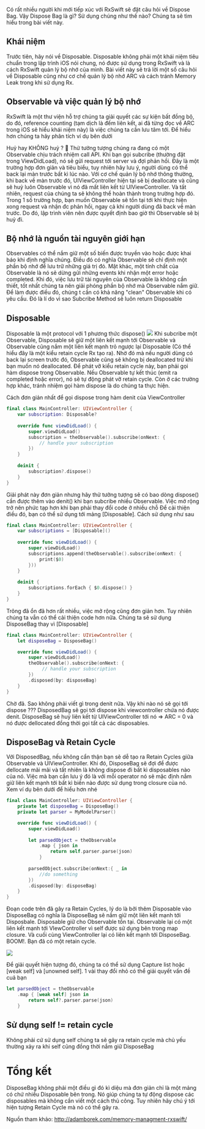 Có rất nhiều người khi mới tiếp xúc với RxSwift sẽ đặt câu hỏi về Dispose Bag. Vậy Dispose Bag là gì?  Sử dụng chúng như thế nào? Chúng ta sẽ tìm hiểu trong bài viết này.
## Khái niệm 
Trước tiên, hãy nói về Disposable. Disposable không phải một khái niệm tiêu chuẩn trong lập trình iOS nói chung, nó được sử dụng trong RxSwift và là cách RxSwift quản lý bộ nhớ của mình. Bài viết này sẽ trả lời một số câu hỏi về Disposable cũng như cơ chế quản lý bộ nhớ ARC và cách tránh Memory Leak trong khi sử dụng Rx.

## Observable và việc quản lý bộ nhớ
RxSwift là một thư viện hỗ trợ chúng ta giải quyết các sự kiện bất đồng bộ, do đó, reference counting (tạm dịch là đếm liên kết, ai đã từng đọc về ARC trong iOS sẽ hiểu khái niệm này)  là việc chúng ta cần lưu tâm tới. Để hiểu hơn chúng ta hãy phân tích ví dụ bên dưới

Huỷ hay KHÔNG huỷ ? :thinking:
Thử tưởng tượng chúng ra đang có một Observable chịu trách nhiệm call API. Khi bạn gọi subcribe (thường đặt trong ViewDidLoad), nó sẽ gửi request tới server và đợi phản hồi. Đây là một trường hợp đơn giản và tiêu biểu, tuy nhiên hãy lưu ý, người dùng có thể back lại màn trước bất kì lúc nào. Với cơ chế quản lý bộ nhớ thông thường, khi back về màn trước đó, UIViewController hiện tại sẽ bị deallocate và cũng sẽ huỷ luôn Observable vì nó đã mất liên kết từ UIViewController. Và tất nhiên, request của chúng ta sẽ không thể hoàn thành trong trường hợp đó. Trong 1 số trường hợp, bạn muốn Observable sẽ tồn tại tới khi thực hiện xong request và nhận đc phản hồi, ngay cả khi người dùng đã back về màn trước. Do đó, lập trình viên nên được quyết định bao giờ thì Observable sẽ bị huỷ đi.

## Bộ nhớ là nguồn tài nguyên giới hạn
Observables có thể nắm giữ một số biến được truyền vào hoặc được khai báo khi định nghĩa chúng.
Điều đó có nghĩa Observable sẽ chỉ định một phần bộ nhớ để lưu trữ những giá trị đó.
Mặt khác, một tính chất của Observable là nó sẽ dừng gửi những events khi nhận một error hoặc completed. Khi đó, việc lưu trữ tài nguyên của Observable là không cần thiết, tốt nhất chúng ta nên giải phóng phần bộ nhớ mà Observable nắm giữ. Để làm được điều đó, chúng t cần có khả năng "clean" Observable khi có yêu cầu. Đó là lí do vì sao Subcribe Method sẽ luôn return Disposable

## Disposable 
Disposable là một protocol với 1 phương thức dispose()
![](https://images.viblo.asia/90dee911-8e6d-41a3-82a2-f7340c7ef14a.png)
Khi subcribe một Observable, Disposable sẽ giữ một liên kết mạnh tới Observable và Observable cũng nắm một liên kết mạnh trỏ ngược lại Disposable (Có thể hiểu đây là một kiểu retain cycle Rx tạo ra).  Nhờ đó mà nếu người dùng có back lại screen trước đó, Observable cũng sẽ không bị deallocated trừ khi bạn muốn nó deallocated.
Để phát vỡ kiểu retain cycle này, bạn phải gọi hàm dispose trong Observable. Nếu Observable tự kết thúc (emit ra completed hoặc error), nó sẽ tự động phát vỡ retain cycle. Còn ở các trường hợp khác, tránh nhiệm gọi hàm dispose là do chúng ta thực hiện.

Cách đơn giản nhất để gọi dispose trong hàm denit của ViewController
```swift
final class MainController: UIViewController {
    var subscription: Disposable?
    
    override func viewDidLoad() {
        super.viewDidLoad()
        subscription = theObservable().subscribe(onNext: {
            // handle your subscription
        })
    }
    
    deinit {
        subscription?.dispose()
    }
}
```


Giải phát này đơn giản nhưng hãy thử tưởng tượng sẽ có bao dòng dispose() cần được thêm vào denit() khi bạn subcribe nhiều Observable. Việc mở rộng trở nên phức tạp hơn khi bạn phải thay đổi code ở nhiều chỗ
Để cải thiện điều đó, bạn có thể sử dụng tới mảng [Disposable]. Cách sử dụng như sau
```swift
final class MainController: UIViewController {
    var subscriptions = [Disposable]()
    
    override func viewDidLoad() {
        super.viewDidLoad()
        subscriptions.append(theObservable().subscribe(onNext: {
            print($0)
        }))
    }
    
    deinit {
        subscriptions.forEach { $0.dispose() }
    }
}
```


Trông đã ổn đã hơn rất nhiều, việc mở rộng cũng đơn giản hơn. Tuy nhiên chúng ta vẫn có thể cải thiện code hơn nữa. Chúng ta sẽ sử dụng DisposeBag thay vì [Disposable] 
```swift
final class MainController: UIViewController {
    let disposeBag = DisposeBag()

    override func viewDidLoad() {
        super.viewDidLoad()
        theObservable().subscribe(onNext: {
             // handle your subscription
        })
        .disposed(by: disposeBag)
    }
}
```



Chờ đã. Sao không phải viết gì trong denit nữa. Vậy khi nào nó sẽ gọi tới dispose ??? 
DisposedBag sẽ gọi tới dispose khi viewcontroller chứa nó được denit. DisposeBag sẽ huỷ liên kết từ UIViewController tới nó  => ARC = 0 và nó được dellocated đồng thời gọi tất cả các disposables. 

## DisposeBag và Retain Cycle
Với DisposedBag, nếu không cẩn thận bạn sẽ dễ tạo ra Retain Cycles giữa Observable và UIViewController. Khi đó, DisposeBag sẽ đợi để được dellocate mãi mãi và tất nhiên là không dispose đi bất kì disposables nào của nó.
Việc mà bạn cần lưu ý đó là với mỗi operator nó sẽ mặc định nắm giữ liên kết mạnh tới bất kì biến nào được sử dụng trong closure của nó. Xem ví dụ bên dưới để hiểu hơn nhé
```swift
final class MainController: UIViewController {
    private let disposeBag = DisposeBag()
    private let parser = MyModelParser()

    override func viewDidLoad() {
        super.viewDidLoad()
        
        let parsedObject = theObservable
            .map { json in
                return self.parser.parse(json)
            }
            
        parsedObject.subscribe(onNext:{ _ in 
            //do something
        })
        .disposed(by: disposeBag)
    }
}
```

Đoạn code trên đã gây ra Retain Cycles, lý do là bởi thêm Disposable vào DisposeBag có nghĩa là DisposeBag sẽ nắm giữ một liên kết mạnh tới Disposbale. Disposable giữ cho Observable tồn tại. Observable lại có một liên kết mạnh tới VIewController vì self được sử dụng bên trong map closure. Và cuối cùng ViewController lại có liên kết mạnh tới DisposeBag. BOOM!. Bạn đã có một retain cycle.

![](https://images.viblo.asia/9d643b00-22f9-4f76-ada1-7b035c089f75.png)

Để giải quyết hiện tượng đó, chúng ta có thể sử dụng Capture list hoặc [weak self] và [unowned self]. 1 vài thay đổi nhỏ có thể giải quyết vấn đề cuả bạn
```swift
let parsedObject = theObservable
    .map { [weak self] json in
        return self?.parser.parse(json) 
    }
```
## Sử dụng self != retain cycle
Không phải cứ sử dụng self chúng ta sẽ gây ra retain cycle mà chủ yếu thường xảy ra khi self cũng đồng thời nắm giữ DisposeBag

# Tổng kết
DisposeBag không phải một điều gì đó kì diệu mà đơn giản chỉ là một mảng có chứ nhiều Disposable bên trong. Nó giúp chúng ta tự động dispose các disposables mà không cần viết một cách thủ công. Tuy nhiên hãy chú ý tới hiện tượng Retain Cycle mà nó có thể gây ra.

Nguồn tham khảo: 
http://adamborek.com/memory-managment-rxswift/